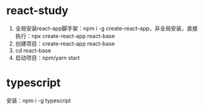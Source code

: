 # react-study
1. 全局安装react-app脚手架：npm i -g create-react-app，非全局安装，直接执行：npx create-react-app react-base
2. 创建项目：create-react-app react-base
3. cd react-base
4. 启动项目：npm/yarn start
# typescript
安装：npm i -g typescript
